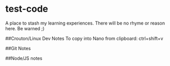 # test-code
A place to stash my learning experiences.
There will be no rhyme or reason here. Be warned ;)

##Crouton/Linux Dev Notes
To copy into Nano from clipboard: ctrl+shift+v

##Git Notes

##Node/JS notes
